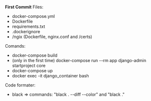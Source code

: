 <b>First Commit</b>
Files:
- docker-compose.yml
- Dockerfile
- requirements.txt
- .dockerignore
- /ngix (Dockerfile, nginx.conf and /certs)

Comands:
- docker-compose build
- (only in the first time) docker-compose run --rm app django-admin startproject core
- docker-compose up
- docker exec -it django_container bash

Code formater:
- black => commands: "black . --diff --color" and "black ."